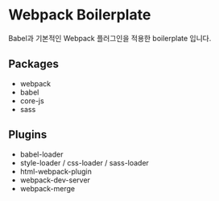 # Webpack Boilerplate

Babel과 기본적인 Webpack 플러그인을 적용한 boilerplate 입니다.

## Packages

-   webpack
-   babel
-   core-js
-   sass

## Plugins

-   babel-loader
-   style-loader / css-loader / sass-loader
-   html-webpack-plugin
-   webpack-dev-server
-   webpack-merge

